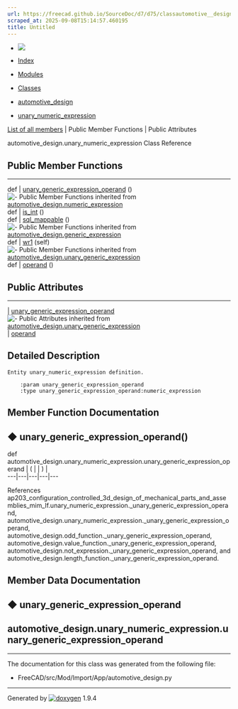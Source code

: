 ```yaml
---
url: https://freecad.github.io/SourceDoc/d7/d75/classautomotive__design_1_1unary__numeric__expression.html
scraped_at: 2025-09-08T15:14:57.460195
title: Untitled
---
```


  * [ ![](https://www.freecad.org/svg/logo-freecad.svg) ](https://freecadweb.org "FreeCAD")
  * [Index](../../index.html "Index")
  * [Modules](../../modules.html "Modules list")
  * [Classes](../../annotated.html "Annotated list")

  * [automotive_design](../../d4/ddf/namespaceautomotive__design.html)
  * [unary_numeric_expression](../../d7/d75/classautomotive__design_1_1unary__numeric__expression.html)

[List of all members](../../df/d8c/classautomotive__design_1_1unary__numeric__expression-members.html) | Public Member Functions | Public Attributes

automotive_design.unary_numeric_expression Class Reference

##  Public Member Functions  
  
---  
def | [unary_generic_expression_operand](../../d7/d75/classautomotive__design_1_1unary__numeric__expression.html#a39799de90c36f4d2591862b19619c405) ()  
![-](../../closed.png) Public Member Functions inherited from
[automotive_design.numeric_expression](../../d9/da1/classautomotive__design_1_1numeric__expression.html)  
def | [is_int](../../d9/da1/classautomotive__design_1_1numeric__expression.html#a5062b264880cac65ac02a94eeabaeb90) ()  
def | [sql_mappable](../../d9/da1/classautomotive__design_1_1numeric__expression.html#add40993334c334d5a009ab0800a78d6e) ()  
![-](../../closed.png) Public Member Functions inherited from
[automotive_design.generic_expression](../../d3/d52/classautomotive__design_1_1generic__expression.html)  
def | [wr1](../../d3/d52/classautomotive__design_1_1generic__expression.html#aea35213a5e29cdc6cc6a201099976f3e) (self)  
![-](../../closed.png) Public Member Functions inherited from
[automotive_design.unary_generic_expression](../../d0/d3e/classautomotive__design_1_1unary__generic__expression.html)  
def | [operand](../../d0/d3e/classautomotive__design_1_1unary__generic__expression.html#ae5ff3841b82bf8111d346c947e5b2986) ()  
  
##  Public Attributes  
  
---  
|
[unary_generic_expression_operand](../../d7/d75/classautomotive__design_1_1unary__numeric__expression.html#a341e0d7261a69518895d7e6077897fdb)  
![-](../../closed.png) Public Attributes inherited from
[automotive_design.unary_generic_expression](../../d0/d3e/classautomotive__design_1_1unary__generic__expression.html)  
|
[operand](../../d0/d3e/classautomotive__design_1_1unary__generic__expression.html#a7c62536d30a150a503d090d2a0dfed36)  
  
## Detailed Description

    
    
    Entity unary_numeric_expression definition.
    
        :param unary_generic_expression_operand
        :type unary_generic_expression_operand:numeric_expression

## Member Function Documentation

## ◆ unary_generic_expression_operand()

def automotive_design.unary_numeric_expression.unary_generic_expression_operand  | ( | | ) |   
---|---|---|---|---  
  
References
ap203_configuration_controlled_3d_design_of_mechanical_parts_and_assemblies_mim_lf.unary_numeric_expression._unary_generic_expression_operand,
automotive_design.unary_numeric_expression._unary_generic_expression_operand,
automotive_design.odd_function._unary_generic_expression_operand,
automotive_design.value_function._unary_generic_expression_operand,
automotive_design.not_expression._unary_generic_expression_operand, and
automotive_design.length_function._unary_generic_expression_operand.

## Member Data Documentation

## ◆ unary_generic_expression_operand

automotive_design.unary_numeric_expression.unary_generic_expression_operand  
---  
  
* * *

The documentation for this class was generated from the following file:

  * FreeCAD/src/Mod/Import/App/automotive_design.py

* * *

Generated by
[![doxygen](../../doxygen.svg)](https://www.doxygen.org/index.html) 1.9.4

